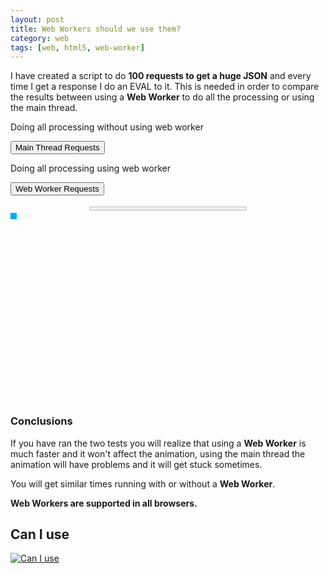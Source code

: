 ```yaml
---
layout: post
title: Web Workers should we use them?
category: web
tags: [web, html5, web-worker]
---
```


I have created a script to do **100 requests to get a huge JSON** and every time I get a response I do an EVAL to it.
This is needed in order to compare the results between using a **Web Worker** to do all the processing or using the main thread.

<!--more-->

<script src="https://ajax.googleapis.com/ajax/libs/jquery/1.11.3/jquery.min.js"></script>
<script>
    var success = 0;
    var startTime;
    var elapsedTime;
    var testRunning = false;

    if (window.Worker) {
        var requestWorker = new Worker("/demos/web-workers/worker.js");
        var success = 0;
        requestWorker.onmessage = function(e) {
            tickProgress('webworker');
        };
    }
</script>

<label>Doing all processing without using web worker</label>
<label id="local-time"></label>

<button class="test-btn" onclick="localRequest()">Main Thread Requests</button>

<label>Doing all processing using web worker</label>
<label id="webworker-time"></label>

<button class="test-btn" onclick="webworkerRequest()">Web Worker Requests</button>

<div style="text-align:center">
    <progress id="progress" value="0" max="100" style="width:50%"></progress>
</div>

<div style="min-height: 300px">
    <div id="box" style="background:#00AAF7;height:10px;width:10px;"></div>
</div>




### Conclusions

If you have ran the two tests you will realize that using a **Web Worker** is much faster and it won't affect the animation, using the main thread the animation will have problems and it will get stuck sometimes.

You will get similar times running with or without a **Web Worker**.

**Web Workers are supported in all browsers.**


<h2>
Can I use
<i class="fa fa-chrome supported" aria-hidden="true" title="Chrome - Supported"></i>
<i class="fa fa-opera supported" aria-hidden="true" title="Opera - Supported"></i>
<i class="fa fa-firefox supported" aria-hidden="true" title="Firefox - Supported"></i>
<i class="fa fa-safari supported" aria-hidden="true" title="Safari - Supported"></i>
<i class="fa fa-internet-explorer supported" aria-hidden="true" title="Internet Explorer - Supported"></i>
</h2>
<p class="hide-small">
<a href="http://caniuse.com/#feat=webworkers" target="_blank">
    <img src="{{ site.baseurl }}/images/posts/webworker-caniuse.png" alt="Can I use"/>
</a>
</p>

<script>


function setTestVariables () {
    $(".test-btn").attr("disabled", true);
    success = 0;
    testRunning = true;
    startTime = new Date();
}
function tickProgress(type) {
    success++;
    $("#progress").val(success);
    if (success === 100) {
        elapsedTime = new Date() - startTime;
        testRunning = false;
        $(".test-btn").attr("disabled", false);

        $("#" + type + "-time").text( " - " + elapsedTime + "ms").css("font-weight", "bold");
    }
}

function localRequest() {
    if (!testRunning) {
        setTestVariables();
        for (var i = 0; i < 100; i++) {
            makeRequest('/demos/web-workers/data.json?' + Math.random(),
                 function (data) {
                    tickProgress('local');
                });
        }
    }
}

function webworkerRequest() {
    if (!testRunning) {
        setTestVariables();
        for (var i = 0; i < 100; i++) {
            requestWorker.postMessage('/demos/web-workers/data.json?' + Math.random());
        }
    }
}


(function startAnimation () {
    timerAnimation = setInterval(function(){
        var div = $("#box");
        div.animate({height: '300px', opacity: '0.4'}, "slow");
        div.animate({width: '100%', opacity: '1'}, "slow");
        div.animate({height: '10px', opacity: '0.4'}, "slow");
        div.animate({width: '10px', opacity: '1'}, "slow");
        }, 1000);
})();


function makeRequest (url, callback) {
    var xhr;

    if (typeof XMLHttpRequest !== 'undefined') xhr = new XMLHttpRequest();
    else {
        var versions = ["MSXML2.XmlHttp.5.0",
            "MSXML2.XmlHttp.4.0",
            "MSXML2.XmlHttp.3.0",
            "MSXML2.XmlHttp.2.0",
            "Microsoft.XmlHttp"];

        for (var i = 0, len = versions.length; i < len; i++) {
            try {
                xhr = new ActiveXObject(versions[i]);
                break;
            }
            catch (e) {
            }
        } // end for
    }

    xhr.onreadystatechange = ensureReadiness;

    function ensureReadiness() {
        if (xhr.readyState < 4) {
            return;
        }

        if (xhr.status !== 200) {
            return;
        }

        // all is well
        if (xhr.readyState === 4) {
            // Evil Eval HERE :D
            var evilEval = eval(xhr.response);
            callback(xhr);
        }
    }

    xhr.open('GET', url, true);
    xhr.send('');
}

</script>
